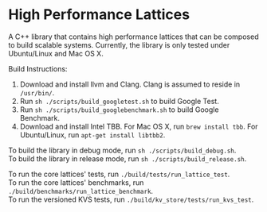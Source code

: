 # High Performance Lattices

A C++ library that contains high performance lattices that can be composed to build scalable systems. Currently, the library is only tested under Ubuntu/Linux and Mac OS X.

Build Instructions:

1. Download and install llvm and Clang. Clang is assumed to reside in `/usr/bin/`.
2. Run `sh ./scripts/build_googletest.sh` to build Google Test.
3. Run `sh ./scripts/build_googlebenchmark.sh` to build Google Benchmark.
3. Download and install Intel TBB. For Mac OS X, run `brew install tbb`. For Ubuntu/Linux, run `apt-get install libtbb2`.

To build the library in debug mode, run `sh ./scripts/build_debug.sh`.<br />
To build the library in release mode, run `sh ./scripts/build_release.sh`.

To run the core lattices' tests, run `./build/tests/run_lattice_test`.<br />
To run the core lattices' benchmarks, run `./build/benchmarks/run_lattice_benchmark`.<br />
To run the versioned KVS tests, run `./build/kv_store/tests/run_kvs_test`.
